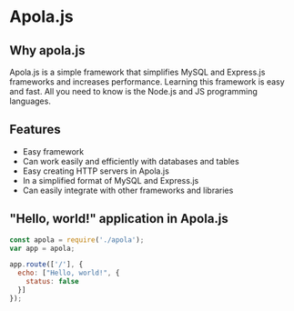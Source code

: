 # Apola.js
## Why apola.js
Apola.js is a simple framework that simplifies MySQL and Express.js frameworks and increases performance. Learning this framework is easy and fast. All you need to know is the Node.js and JS programming languages.
## Features
- Easy framework
- Can work easily and efficiently with databases and tables
- Easy creating HTTP servers in Apola.js
- In a simplified format of MySQL and Express.js
- Can easily integrate with other frameworks and libraries
## "Hello, world!" application in Apola.js
```js
const apola = require('./apola');
var app = apola;

app.route(['/'], {
  echo: ["Hello, world!", {
    status: false
  }]
});
```
